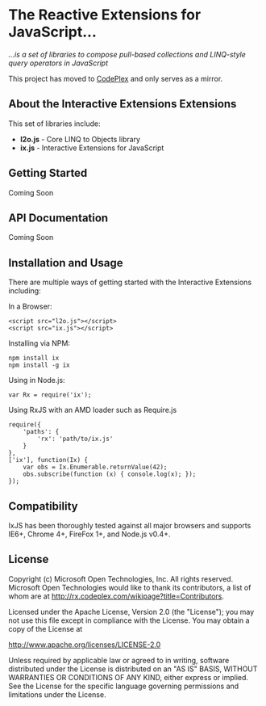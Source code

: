# The Reactive Extensions for JavaScript... #
*...is a set of libraries to compose pull-based collections and LINQ-style query operators in JavaScript*

This project has moved to [CodePlex](http://rx.codeplex.com/) and only serves as a mirror.

## About the Interactive Extensions Extensions ##

This set of libraries include:

- **l2o.js** - Core LINQ to Objects library
- **ix.js** - Interactive Extensions for JavaScript

## Getting Started ##

Coming Soon

##  API Documentation ##

Coming Soon

## Installation and Usage ##

There are multiple ways of getting started with the Interactive Extensions including:

In a Browser:

    <script src="l2o.js"></script>
    <script src="ix.js"></script>

Installing via NPM:

    npm install ix
    npm install -g ix

Using in Node.js:

    var Rx = require('ix');

Using RxJS with an AMD loader such as Require.js

    require({
        'paths': {
            'rx': 'path/to/ix.js'
        }
    },
    ['ix'], function(Ix) {
        var obs = Ix.Enumerable.returnValue(42);
        obs.subscribe(function (x) { console.log(x); });
    });

## Compatibility ##

IxJS has been thoroughly tested against all major browsers and supports IE6+, Chrome 4+, FireFox 1+, and Node.js v0.4+. 

## License ##

Copyright (c) Microsoft Open Technologies, Inc.  All rights reserved.
Microsoft Open Technologies would like to thank its contributors, a list
of whom are at http://rx.codeplex.com/wikipage?title=Contributors.

Licensed under the Apache License, Version 2.0 (the "License"); you
may not use this file except in compliance with the License. You may
obtain a copy of the License at

http://www.apache.org/licenses/LICENSE-2.0

Unless required by applicable law or agreed to in writing, software
distributed under the License is distributed on an "AS IS" BASIS,
WITHOUT WARRANTIES OR CONDITIONS OF ANY KIND, either express or
implied. See the License for the specific language governing permissions
and limitations under the License.